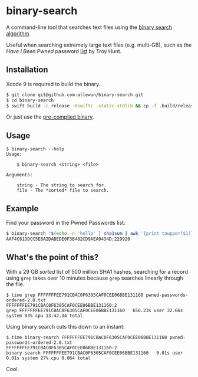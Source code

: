 # binary-search

A command-line tool that searches text files using the [binary search algorithm](https://en.wikipedia.org/wiki/Binary_search_algorithm).

Useful when searching extremely large text files (e.g. multi-GB), such as the _Have I Been Pwned_ password [list](https://haveibeenpwned.com/Passwords) by Troy Hunt.

## Installation

Xcode 9 is required to build the binary.

```bash
$ git clone git@github.com:allewun/binary-search.git
$ cd binary-search
$ swift build -c release -Xswiftc -static-stdlib && cp -f .build/release/binary-search /usr/local/bin/binary-search
```

Or just use the [pre-compiled binary](https://github.com/allewun/binary-search/releases/latest).

## Usage

```
$ binary-search --help
Usage:

    $ binary-search <string> <file>

Arguments:

    string - The string to search for.
    file - The *sorted* file to search.
```

## Example

Find your password in the Pwned Passwords list:

```bash
$ binary-search "$(echo -n 'hello' | sha1sum | awk '{print toupper($1)}')" pwned-passwords-ordered-2.0.txt
AAF4C61DDCC5E8A2DABEDE0F3B482CD9AEA9434D:229926
```

## What's the point of this?

With a 29 GB _sorted_ list of 500 million SHA1 hashes, searching for a record using `grep` takes over 10 minutes because `grep` searches linearly through the file.

```
$ time grep FFFFFFFEE791CBAC0F6305CAF0CEE06BBE131160 pwned-passwords-ordered-2.0.txt
FFFFFFFEE791CBAC0F6305CAF0CEE06BBE131160:2
grep FFFFFFFEE791CBAC0F6305CAF0CEE06BBE131160   656.23s user 32.66s system 83% cpu 13:42.34 total
```

Using binary search cuts this down to an instant:

```
$ time binary-search FFFFFFFEE791CBAC0F6305CAF0CEE06BBE131160 pwned-passwords-ordered-2.0.txt
FFFFFFFEE791CBAC0F6305CAF0CEE06BBE131160:2
binary-search FFFFFFFEE791CBAC0F6305CAF0CEE06BBE131160   0.01s user 0.01s system 27% cpu 0.064 total
```

Cool.